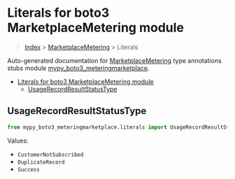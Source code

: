 # Literals for boto3 MarketplaceMetering module

> [Index](..) > [MarketplaceMetering](.) > Literals

Auto-generated documentation for
[MarketplaceMetering](https://boto3.amazonaws.com/v1/documentation/api/1.17.71/reference/services/meteringmarketplace.html#MarketplaceMetering)
type annotations stubs module
[mypy_boto3_meteringmarketplace](https://pypi.org/project/mypy-boto3-meteringmarketplace/).

- [Literals for boto3 MarketplaceMetering module](#literals-for-boto3-marketplacemetering-module)
  - [UsageRecordResultStatusType](#usagerecordresultstatustype)

## UsageRecordResultStatusType

```python
from mypy_boto3_meteringmarketplace.literals import UsageRecordResultStatusType
```

Values:

- `CustomerNotSubscribed`
- `DuplicateRecord`
- `Success`
